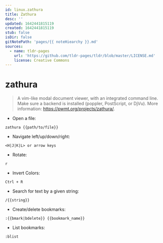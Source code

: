 ```yaml
---
id: linux.zathura
title: Zathura
desc: ''
updated: 1642441815119
created: 1642441815119
stub: false
isDir: false
gitNotePath: 'pages/{{ noteHiearchy }}.md'
sources:
  - name: tldr-pages
    url: 'https://github.com/tldr-pages/tldr/blob/master/LICENSE.md'
    license: Creative Commons
---
```

# zathura

> A vim-like modal document viewer, with an integrated command line.
> Make sure a backend is installed (poppler, PostScript, or DjVu).
> More information: <https://pwmt.org/projects/zathura/>.

- Open a file:

`zathura {{path/to/file}}`

- Navigate left/up/down/right:

`<H|J|K|L> or arrow keys`

- Rotate:

`r`

- Invert Colors:

`Ctrl + R`

- Search for text by a given string:

`/{{string}}`

- Create/delete bookmarks:

`:{{bmark|bdelete}} {{bookmark_name}}`

- List bookmarks:

`:blist`

